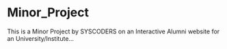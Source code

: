 # Minor_Project
This is a Minor Project by SYSCODERS on an Interactive Alumni website for an University/Institute...

